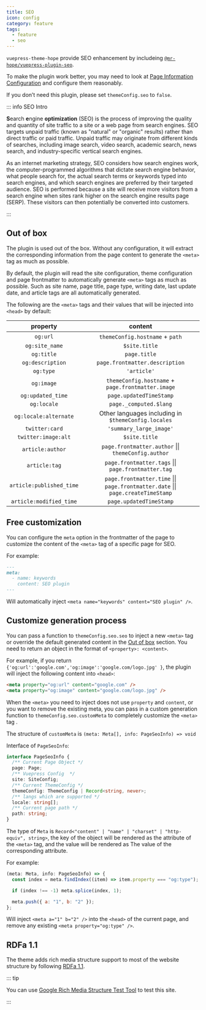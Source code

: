 ```yaml
---
title: SEO
icon: config
category: feature
tags:
  - feature
  - seo
---
```


`vuepress-theme-hope` provide SEO enhancement by includeing [`@mr-hope/vuepress-plugin-seo`](https://vuepress-theme-hope.github.io/seo/).

To make the plugin work better, you may need to look at [Page Information Configuration](../../config/page.md#page-information-configuration) and configure them reasonably.

If you don’t need this plugin, please set `themeConfig.seo` to `false`.

::: info SEO Intro

**S**earch **e**ngine **optimization** (SEO) is the process of improving the quality and quantity of site traffic to a site or a web page from search engines. SEO targets unpaid traffic (known as "natural" or "organic" results) rather than direct traffic or paid traffic. Unpaid traffic may originate from different kinds of searches, including image search, video search, academic search, news search, and industry-specific vertical search engines.

As an internet marketing strategy, SEO considers how search engines work, the computer-programmed algorithms that dictate search engine behavior, what people search for, the actual search terms or keywords typed into search engines, and which search engines are preferred by their targeted audience. SEO is performed because a site will receive more visitors from a search engine when sites rank higher on the search engine results page (SERP). These visitors can then potentially be converted into customers.

:::

## Out of box

The plugin is used out of the box. Without any configuration, it will extract the corresponding information from the page content to generate the `<meta>` tag as much as possible.

By default, the plugin will read the site configuration, theme configuration and page frontmatter to automatically generate `<meta>` tags as much as possible. Such as site name, page title, page type, writing date, last update date, and article tags are all automatically generated.

The following are the `<meta>` tags and their values that will be injected into `<head>` by default:

|         property         |                                     content                                      |
| :----------------------: | :------------------------------------------------------------------------------: |
|         `og:url`         |                         `themeConfig.hostname` + `path`                          |
|      `og:site_name`      |                                  `$site.title`                                   |
|        `og:title`        |                                   `page.title`                                   |
|     `og:description`     |                          `page.frontmatter.description`                          |
|        `og:type`         |                                   `'article'`                                    |
|        `og:image`        |                `themeConfig.hostname` + `page.frontmatter.image`                 |
|    `og:updated_time`     |                             `page.updatedTimeStamp`                              |
|       `og:locale`        |                              `page._computed.$lang`                              |
|  `og:locale:alternate`   |               Other languages including in `$themeConfig.locales`                |
|      `twitter:card`      |                             `'summary_large_image'`                              |
|   `twitter:image:alt`    |                                  `$site.title`                                   |
|     `article:author`     |               `page.frontmatter.author` \|\| `themeConfig.author`                |
|      `article:tag`       |               `page.frontmatter.tags` \|\| `page.frontmatter.tag`                |
| `article:published_time` | `page.frontmatter.time` \|\| `page.frontmatter.date` \|\| `page.createTimeStamp` |
| `article:modified_time`  |                             `page.updatedTimeStamp`                              |

## Free customization

You can configure the `meta` option in the frontmatter of the page to customize the content of the `<meta>` tag of a specific page for SEO.

For example:

```md
---
meta:
  - name: keywords
    content: SEO plugin
---
```

Will automatically inject `<meta name="keywords" content="SEO plugin" />`.

## Customize generation process

You can pass a function to `themeConfig.seo.seo` to inject a new `<meta>` tag or override the default generated content in the [Out of box](#out-of-box) section. You need to return an object in the format of `<property>: <content>`.

For example, if you return `{'og:url':'google.com','og:image':'google.com/logo.jpg' }`, the plugin will inject the following content into `<head>`:

```html
<meta property="og:url" content="google.com" />
<meta property="og:image" content="google.com/logo.jpg" />
```

When the `<meta>` you need to inject does not use `property` and `content`, or you want to remove the existing meta, you can pass in a custom generation function to `themeConfig.seo.customMeta` to completely customize the `<meta>` tag .

The structure of `customMeta` is `(meta: Meta[], info: PageSeoInfo) => void`

Interface of `PageSeoInfo`:

```ts
interface PageSeoInfo {
  /** Current Page Object */
  page: Page;
  /** Vuepress Config  */
  site: SiteConfig;
  /** Current ThemeConfig */
  themeConfig: ThemeConfig | Record<string, never>;
  /** langs which are supported */
  locale: string[];
  /** Current page path */
  path: string;
}
```

The type of `Meta` is `Record<"content" | "name" | "charset" | "http-equiv", string>`, the key of the object will be rendered as the attribute of the `<meta>` tag, and the value will be rendered as The value of the corresponding attribute.

For example:

```js
(meta: Meta, info: PageSeoInfo) => {
  const index = meta.findIndex((item) => item.property === "og:type");

  if (index !== -1) meta.splice(index, 1);

  meta.push({ a: "1", b: "2" });
};
```

Will inject `<meta a="1" b="2" />` into the `<head>` of the current page, and remove any existing `<meta property="og:type" />`.

## RDFa 1.1

The theme adds rich media structure support to most of the website structure by following [RDFa 1.1](https://www.w3.org/TR/rdfa-primer/).

::: tip

You can use [Google Rich Media Structure Test Tool](https://search.google.com/test/rich-results) to test this site.

:::
